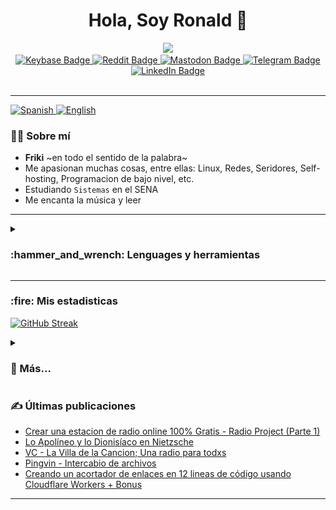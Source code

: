 <p align="center">
    <h1 align="center">Hola, Soy Ronald 👋</h1>
</p>

<div id="header" align="center">
  <img src="https://media.giphy.com/media/hqU2KkjW5bE2v2Z7Q2/giphy.gif" width="100"/>
  <div id="badges">
    <a href="https://keybase.io/rooyca" target="_blank">
      <img src="https://img.shields.io/badge/Keybase-blue?style=for-the-badge&logo=keybase&logoColor=white" alt="Keybase Badge"/>
    </a>
    <a href="https://www.reddit.com/user/r0yca" target="_blank">
      <img src="https://img.shields.io/badge/Reddit-blue?style=for-the-badge&logo=reddit&logoColor=white" alt="Reddit Badge"/>
    </a>
    <a href="https://mas.to/@rooyca" target="_blank">
      <img src="https://img.shields.io/badge/Mastodon-blue?style=for-the-badge&logo=mastodon&logoColor=white" alt="Mastodon Badge"/>
    </a>
    <a href="https://t.me/seiseiseis" target="_blank">
      <img src="https://img.shields.io/badge/Telegram-blue?style=for-the-badge&logo=telegram&logoColor=white" alt="Telegram Badge"/>
    </a>
    <a href="https://www.linkedin.com/in/ronald-cantillo-calderon-698bba1b9/" target="_blank">
      <img src="https://img.shields.io/badge/LinkedIn-blue?style=for-the-badge&logo=linkedin&logoColor=white" alt="LinkedIn Badge"/>
    </a>
  </div>
  <img src="https://komarev.com/ghpvc/?username=Rooyca&style=flat-square&color=blue" alt=""/>
</div>

---
<a href="./ES_README.md">
  <img src="https://img.shields.io/badge/Spanish-blue" alt="Spanish">
</a>
<a href="./README.md">
  <img src="https://img.shields.io/badge/English-blue" alt="English">
</a>
  
### 👨‍💻 Sobre mí 
- **Friki** ~en todo el sentido de la palabra~
- Me apasionan muchas cosas, entre ellas: Linux, Redes, Seridores, Self-hosting, Programacion de bajo nivel, etc.
- Estudiando `Sistemas` en el SENA
- Me encanta la música y leer

---

<details>
    <summary><h3>:hammer_and_wrench:  Lenguages y herramientas</h3> </summary>
   
   <p></p>
    
<div>
  <div>
    <img src="https://github.com/devicons/devicon/blob/master/icons/vuejs/vuejs-original-wordmark.svg" title="Vue" alt="Vue" width="40" height="40"/>&nbsp;
    <img src="https://github.com/devicons/devicon/blob/master/icons/python/python-original-wordmark.svg" title="Python" alt="Python" width="40" height="40"/>&nbsp;
    <img src="https://github.com/devicons/devicon/blob/master/icons/fastapi/fastapi-original.svg" title="FastApi" alt="FastApi" width="40" height="40"/>&nbsp;
  </div>
  <div>
    <img src="https://github.com/devicons/devicon/blob/master/icons/javascript/javascript-original.svg" title="JavaScript" alt="JavaScript" width="40" height="40"/>&nbsp;
    <img src="https://github.com/devicons/devicon/blob/master/icons/firebase/firebase-plain-wordmark.svg" title="Firebase" alt="Firebase" width="40" height="40"/>&nbsp;
      <img src="https://github.com/devicons/devicon/blob/master/icons/redis/redis-original.svg" title="Redis"  alt="Redis" width="40" height="30"/>&nbsp;
    </div>
  <div>
    <img src="https://github.com/devicons/devicon/blob/master/icons/googlecloud/googlecloud-plain-wordmark.svg" title="Google Cloud" alt="Google Cloud" width="40" height="40"/>&nbsp;
    <img src="https://github.com/devicons/devicon/blob/master/icons/mysql/mysql-original-wordmark.svg" title="MySQL"  alt="MySQL" width="40" height="40"/>&nbsp;
    <img src="https://github.com/devicons/devicon/blob/master/icons/postgresql/postgresql-original-wordmark.svg" title="Postgresql"  alt="Postgresql" width="40" height="40"/>&nbsp;
  </div>
  <div>
    <img src="https://github.com/devicons/devicon/blob/master/icons/mongodb/mongodb-original-wordmark.svg" title="Mongodb" alt="Mongodb" width="40" height="40"/>&nbsp;
    <img src="https://github.com/devicons/devicon/blob/master/icons/docker/docker-original.svg" title="Docker"  alt="Docker" width="40" height="40"/>&nbsp;
    <img src="https://github.com/devicons/devicon/blob/master/icons/git/git-original-wordmark.svg" title="Git" **alt="Git" width="40" height="40"/>
  </div>
  <div>
    <img src="https://github.com/devicons/devicon/blob/master/icons/linux/linux-original.svg" title="Linux"  alt="Linux" width="40" height="40"/>&nbsp;
    <img src="https://github.com/devicons/devicon/blob/master/icons/azure/azure-original.svg" title="Azure"  alt="Azure" width="40" height="20"/>&nbsp;
    <img src="https://github.com/devicons/devicon/blob/master/icons/ionic/ionic-original.svg" title="Ionic"  alt="Ionic" width="40" height="40"/>&nbsp;
   
</div>
    
</details>
    
---
    

<h3>:fire: Mis estadisticas </h3>
    
[![GitHub Streak](https://github-readme-streak-stats.herokuapp.com?user=rooyca&theme=onedark&hide_border=true)](https://git.io/streak-stats)

<details>
    <summary><h3> 🔎  Más...</h3> </summary>
    
___

![IMG](https://github-readme-stats.vercel.app/api?username=rooyca&show_icons=true&theme=gruvbox)
    
___

![IMD](https://github-readme-stats.vercel.app/api/top-langs/?username=rooyca&hide_progress=true&theme=gruvbox)
    
___
    
</details>
    
### :writing_hand: Últimas publicaciones
<!-- BLOG-POST-LIST:START -->
- [Crear una estacion de radio online 100% Gratis - Radio Project &lpar;Parte 1&rpar;](https://rooyca.github.io/es/articles/radio_project_primera_parte/)
- [Lo Apolíneo y lo Dionisíaco en Nietzsche](https://rooyca.github.io/es/articles/apolinio_dionisiaco_nietzsche/)
- [VC - La Villa de la Cancion; Una radio para todxs](https://rooyca.github.io/es/projects/vc_radio/)
- [Pingvin - Intercabio de archivos](https://rooyca.github.io/es/projects/pingvin/)
- [Creando un acortador de enlaces en 12 lineas de código usando Cloudflare Workers + Bonus](https://rooyca.github.io/es/articles/cloudflare_url_shortener/)
<!-- BLOG-POST-LIST:END -->

---
